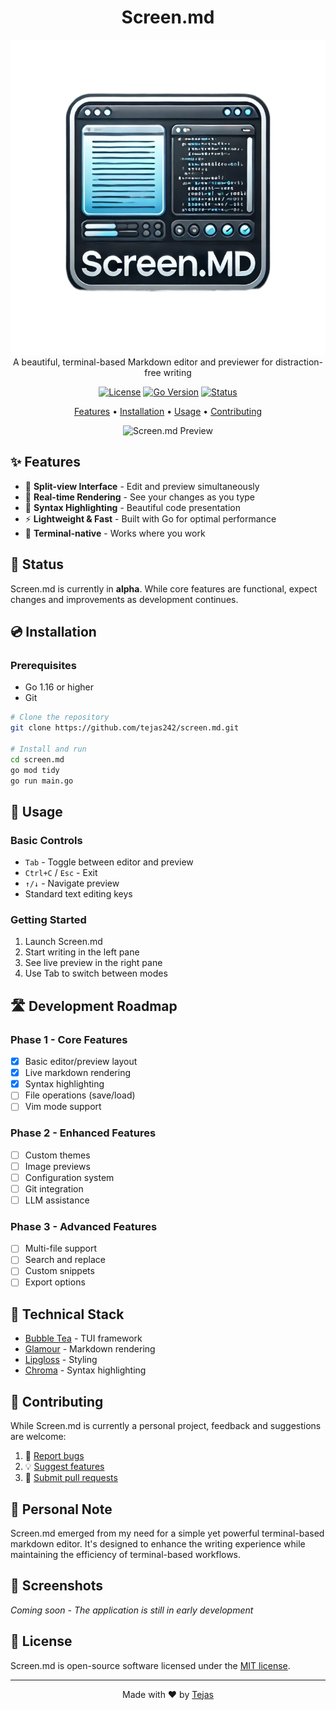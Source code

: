 <div align="center">

# Screen.md

![logo](logo.webp)
A beautiful, terminal-based Markdown editor and previewer for distraction-free writing

[![License](https://img.shields.io/badge/license-MIT-blue.svg)](LICENSE)
[![Go Version](https://img.shields.io/badge/go-%3E%3D%201.16-00ADD8.svg)](https://golang.org/)
[![Status](https://img.shields.io/badge/status-alpha-orange.svg)](#status)

[Features](#✨-features) • [Installation](#💿-installation) • [Usage](#📖-usage) • [Contributing](#🤝-contributing)

![Screen.md Preview](path/to/screenshot.png)

</div>

## ✨ Features

- 📏 **Split-view Interface** - Edit and preview simultaneously
- 🎨 **Real-time Rendering** - See your changes as you type
- 🌈 **Syntax Highlighting** - Beautiful code presentation
- ⚡ **Lightweight & Fast** - Built with Go for optimal performance
- 📱 **Terminal-native** - Works where you work

## 🚧 Status

Screen.md is currently in **alpha**. While core features are functional, expect changes and improvements as development continues.

## 💿 Installation

### Prerequisites
- Go 1.16 or higher
- Git

```bash
# Clone the repository
git clone https://github.com/tejas242/screen.md.git

# Install and run
cd screen.md
go mod tidy
go run main.go
```

## 📖 Usage

### Basic Controls
- `Tab` - Toggle between editor and preview
- `Ctrl+C` / `Esc` - Exit
- `↑/↓` - Navigate preview
- Standard text editing keys

### Getting Started
1. Launch Screen.md
2. Start writing in the left pane
3. See live preview in the right pane
4. Use Tab to switch between modes

## 🛣️ Development Roadmap

### Phase 1 - Core Features
- [x] Basic editor/preview layout
- [x] Live markdown rendering
- [x] Syntax highlighting
- [ ] File operations (save/load)
- [ ] Vim mode support

### Phase 2 - Enhanced Features
- [ ] Custom themes
- [ ] Image previews
- [ ] Configuration system
- [ ] Git integration
- [ ] LLM assistance

### Phase 3 - Advanced Features
- [ ] Multi-file support
- [ ] Search and replace
- [ ] Custom snippets
- [ ] Export options

## 🔧 Technical Stack

- [Bubble Tea](https://github.com/charmbracelet/bubbletea) - TUI framework
- [Glamour](https://github.com/charmbracelet/glamour) - Markdown rendering
- [Lipgloss](https://github.com/charmbracelet/lipgloss) - Styling
- [Chroma](https://github.com/alecthomas/chroma) - Syntax highlighting

## 🤝 Contributing

While Screen.md is currently a personal project, feedback and suggestions are welcome:

1. 🐛 [Report bugs](https://github.com/tejas242/screen.md/issues)
2. 💡 [Suggest features](https://github.com/tejas242/screen.md/issues)
3. 📝 [Submit pull requests](https://github.com/tejas242/screen.md/pulls)

## 💭 Personal Note

Screen.md emerged from my need for a simple yet powerful terminal-based markdown editor. It's designed to enhance the writing experience while maintaining the efficiency of terminal-based workflows.

## 📸 Screenshots

*Coming soon - The application is still in early development*

## 📄 License

Screen.md is open-source software licensed under the [MIT license](LICENSE).

---

<div align="center">
Made with ❤️ by <a href="https://github.com/tejas242">Tejas</a>
</div>
